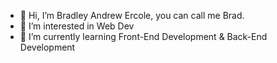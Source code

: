 - 👋 Hi, I’m Bradley Andrew Ercole, you can call me Brad.
- 👀 I’m interested in Web Dev
- 🌱 I’m currently learning Front-End Development & Back-End Development


<!---
Ercole28/Ercole28 is a ✨ special ✨ repository because its `README.md` (this file) appears on your GitHub profile.
You can click the Preview link to take a look at your changes.
--->
